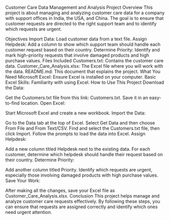 Customer Care Data Management and Analysis
Project Overview
This project is about managing and analyzing customer care data for a company with support offices in India, the USA, and China. The goal is to ensure that customer requests are directed to the right support team and to identify which requests are urgent.

Objectives
Import Data: Load customer data from a text file.
Assign Helpdesk: Add a column to show which support team should handle each customer request based on their country.
Determine Priority: Identify and mark high-priority requests that involve damaged products and high purchase values.
Files Included
Customers.txt: Contains the customer care data.
Customer_Care_Analysis.xlsx: The Excel file where you will work with the data.
README.md: This document that explains the project.
What You Need
Microsoft Excel: Ensure Excel is installed on your computer.
Basic Excel Skills: Familiarity with using Excel.
How to Use This Project
Download the Data:

Get the Customers.txt file from this link: Customers.txt.
Save it in an easy-to-find location.
Open Excel:

Start Microsoft Excel and create a new workbook.
Import the Data:

Go to the Data tab at the top of Excel.
Select Get Data and then choose From File and From Text/CSV.
Find and select the Customers.txt file, then click Import.
Follow the prompts to load the data into Excel.
Assign Helpdesk:

Add a new column titled Helpdesk next to the existing data.
For each customer, determine which helpdesk should handle their request based on their country.
Determine Priority:

Add another column titled Priority.
Identify which requests are urgent, especially those involving damaged products with high purchase values.
Save Your Work:

After making all the changes, save your Excel file as Customer_Care_Analysis.xlsx.
Conclusion
This project helps manage and analyze customer care requests effectively. By following these steps, you can ensure that requests are assigned correctly and identify which ones need urgent attention.
